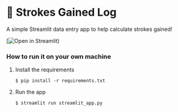 # 🎈 Strokes Gained Log

A simple Streamlit data entry app to help calculate strokes gained!

[![Open in Streamlit]([https://strokesgainedlog.streamlit.app](https://strokesgainedlog.streamlit.app/)))

### How to run it on your own machine

1. Install the requirements

   ```
   $ pip install -r requirements.txt
   ```

2. Run the app

   ```
   $ streamlit run streamlit_app.py
   ```
